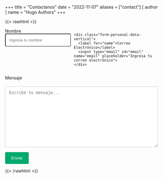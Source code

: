 +++
title = "Contactanos"
date = "2022-11-07"
aliases = ["contact"]
[ author ]
  name = "Hugo Authors"
+++


{{< rawhtml >}}

<style>

textarea {
  width: 100%;
  padding: 12px;
  border: 1px solid #ccc;
  border-radius: 4px;
  box-sizing: border-box;
  margin-top: 6px;
  margin-bottom: 16px;
  resize: vertical;
}

input[type=submit] {
  background-color: #04AA6D;
  color: white;
  padding: 12px 20px;
  border: none;
  border-radius: 4px;
  cursor: pointer;
}

input[type=submit]:hover {
  background-color: #45a049;
}

.form-personal-data {
  display: flex;
  gap: 10px;
}

.form-personal-data-vertical, input[type=text], input[type=email] {
  width: 100%;
  margin-bottom: 5px;
}

input[type=text], input[type=email] {
  padding: 12px;
  border-radius: 4px;
  box-sizing: border-box;
  resize: vertical;
}
</style>

<form action="{{< contactFormUrl >}}" method="POST">

  <div class="form-personal-data">
    <div class="form-personal-data-vertical">
      <label for="name">Nombre</label>
      <input type="text" id="name" name="name" placeholder="Ingresa tu nombre">
    </div>

    <div class="form-personal-data-vertical">
      <label for="name">Correo Electrónico</label>
      <input type="email" id="email" name="email" placeholder="Ingresa tu correo electrónico">
    </div>
  </div>

  <label for="message">Mensaje</label>
  <textarea id="message" name="message" placeholder="Escribe tu mensaje..." style="height:200px"></textarea>
  <input type="hidden" name="_captcha" value="false">
  <input type="hidden" name="_subject" value="New submission!">
  <input type="hidden" name="_next" value="{{< contactReturnUrl >}}">
  <input type="submit" value="Enviar">
</form>
{{< /rawhtml >}}
